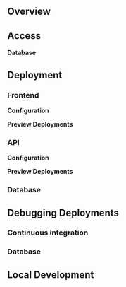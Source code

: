 ## Overview 


## Access


**Database**

## Deployment 

### Frontend

**Configuration** 

**Preview Deployments**


### API

**Configuration** 

**Preview Deployments**


### Database


## Debugging Deployments

### Continuous integration

### Database

## Local Development


